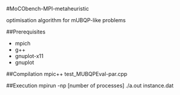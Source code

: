 #MoCObench-MPI-metaheuristic

optimisation algorithm for mUBQP-like problems

##Prerequisites
* mpich
* g++
* gnuplot-x11
* gnuplot

##Compilation
mpic++ test_MUBQPEval-par.cpp

##Execution
mpirun -np [number of processes] ./a.out instance.dat
